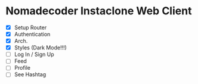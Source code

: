 # Nomadecoder Instaclone Web Client

-  [x] Setup Router
-  [x] Authentication
-  [x] Arch.
-  [x] Styles (Dark Mode!!!)
-  [ ] Log In / Sign Up
-  [ ] Feed
-  [ ] Profile
-  [ ] See Hashtag
